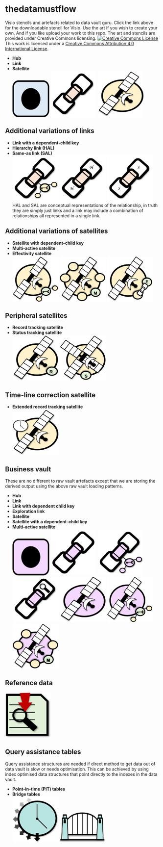 # thedatamustflow
Visio stencils and artefacts related to data vault guru.
Click the link above for the downloadable stencil for Visio.
Use the art if you wish to create your own. And if you like upload your work to this repo.
The art and stencils are provided under Creative Commons licensing.
<a rel="license" href="http://creativecommons.org/licenses/by/4.0/"><img alt="Creative Commons License" style="border-width:0" src="https://i.creativecommons.org/l/by/4.0/88x31.png" /></a><br />This work is licensed under a <a rel="license" href="http://creativecommons.org/licenses/by/4.0/">Creative Commons Attribution 4.0 International License</a>.

* **Hub**
* **Link**
* **Satellite**<br>
<img src="./art/RV-1HUB.png" alt="Hub"
	title="A unique list of business entities" width="120" height="120" />
<img src="./art/RV-2LINK.png" alt="Link"
  title="A unique list of relationships" width="150" height="150" />
<img src="./art/RV-3SATELLITE.png" alt="Satellite"
  title="Time-variant record of changes against a hub or a link" width="150" height="150" /><br>

## Additional variations of links<br>
* **Link with a dependent-child key**
* **Hierarchy link (HAL)**
* **Same-as link (SAL)**<br>
<img src="./art/RV-2LINK-DEPKEY.png" alt="Link-DepKey"
	title="This is a link that has a degenerate dimension that is applicable to all participants of a relationship" width="150" height="150" />
<img src="./art/RV-2LINK-HIERARCHY.png" alt="Link-Hierarchy"
	title="A hierarchy depicted using a link" width="150" height="150" />
<img src="./art/RV-2LINK-SAME-AS.png" alt="Link-Sameas"
	title="Two or more entities representing the same entity depicted using a link" width="150" height="150" /><br>
HAL and SAL are conceptual representations of the relationship, in truth they are simply just links and a link may include a combination of relationships all represented in a single link.<br>

## Additional variations of satellites<br>
* **Satellite with dependent-child key**
* **Multi-active satellite**
* **Effectivity satellite**<br>
<img src="./art/RV-3SATELLITE-DEPKEY.png" alt="Satellite-DepKey"
	title="Changes are tracked against the hub or link and an additional key that categorises or subsets the parent key.
  This key can also be an intra-day batch key." width="150" height="150" />
<img src="./art/RV-3SATELLITE-MULTIACTIVE.png" alt="Satellite-MultiActive"
	title="Changes are tracked against a set of active records, any change to any member of the set or the number of records in a set causes the new set to be inserted and becomes the active set." width="150" height="150" />
<img src="./art/RV-3SATELLITE-EFFECTIVITY.png" alt="Satellite-Effectivity"
	title="A satellite designed to track the movement of a driving key against the non-driving keys members of a link." width="150" height="150" /><br>

## Peripheral satellites<br>
* **Record tracking satellite**
* **Status tracking satellite**<br>
<img src="./art/RV-3SATELLITE-RECORDTRACKING.png" alt="Satellite-RecordTracking"
	title="A satellite designed to track the last time a business entity or relationship was seen." width="150" height="150" />
<img src="./art/RV-3SATELLITE-STATUSTRACKING.png" alt="Satellite-StatusTracking"
	title="A satellite designed to track if a business entity or relationship exists by comparing the ingested data against what was captured beforehand for that business entity or relationship." width="150" height="150" /><br>

## Time-line correction satellite<br>
* **Extended record tracking satellite**<br>
<img src="./art/RV-3SATELLITE-RECORDTRACKINGEXTENDED.png" alt="Satellite-ExtendedRecordTracking"
	title="An extension of the record tracking satellite used in tandem to keep an adjacent satellite's timeline correct in the event of a record arriving out of sequence" width="150" height="150" /><br>

## Business vault<br>
These are no different to raw vault artefacts except that we are storing the derived output using the above raw vault loading patterns.
* **Hub**
* **Link**
* **Link with dependent child key**
* **Exploration link**
* **Satellite**
* **Satellite with a dependent-child key**
* **Multi-active satellite**<br>
<img src="./art/BV-1HUB.png" alt="BV Hub"
	title="BV Hub" width="120" height="120" />
<img src="./art/BV-2LINK.png" alt="BV LINK"
	title="BV Link" width="150" height="150" />
<img src="./art/BV-2LINK-DEPKEY.png" alt="BV LINK-DepKey"
	title="BV Link with a dependent-child key" width="150" height="150" />
<img src="./art/BV-2LINK-EXPLORE.png" alt="BV LINK-Explore"
	title="Temporary link testing out possible relationships." width="150" height="150" />
<img src="./art/BV-3SATELLITE.png" alt="BV Satellite"
	title="BV Satellite" width="150" height="150" />
<img src="./art/BV-3SATELLITE-DEPKEY.png" alt="BV Satellite dependent-child key"
  	title="BV Satellite with dependent-child key" width="150" height="150" />
<img src="./art/BV-3SATELLITE-MULTIACTIVE.png" alt="BV Multi-Active Satellite"
	title="Multi-active BV satellite" width="150" height="150" /><br>

## Reference data<br>
<img src="./art/REFERENCE.png" alt="Reference data lookup"
	title="Reference data lookup" width="150" height="150" /><br>

## Query assistance tables<br>
Query assistance structures are needed if direct method to get data out of data vault is slow or needs optimisation. This can be achieved by using index optimised data structures that point directly to the indexes in the data vault.<br>
* **Point-in-time (PIT) tables**
* **Bridge tables**<br>
<img src="./art/PIT.png" alt="PIT"
	title="Point-in-time (PIT) table" width="150" height="150" />
<img src="./art/BRIDGE.png" alt="Bridge"
	title="Bridge table" width="150" height="100" /><br>
